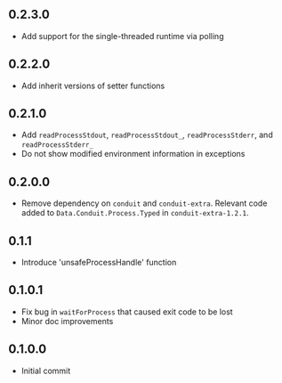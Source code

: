 ## 0.2.3.0

* Add support for the single-threaded runtime via polling

## 0.2.2.0

* Add inherit versions of setter functions

## 0.2.1.0

* Add `readProcessStdout`, `readProcessStdout_`, `readProcessStderr`, and `readProcessStderr_`
* Do not show modified environment information in exceptions

## 0.2.0.0

* Remove dependency on `conduit` and `conduit-extra`. Relevant code added to
  `Data.Conduit.Process.Typed` in `conduit-extra-1.2.1`.

## 0.1.1

* Introduce 'unsafeProcessHandle' function

## 0.1.0.1

* Fix bug in `waitForProcess` that caused exit code to be lost
* Minor doc improvements

## 0.1.0.0

* Initial commit
